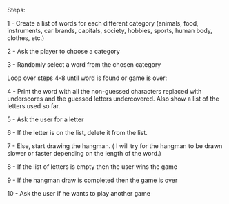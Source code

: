 Steps:

1 - Create a list of words for each different category
(animals, food, instruments, car brands, capitals, society,
 hobbies, sports, human body, clothes, etc.)

2 - Ask the player to choose a category

3 - Randomly select a word from the chosen category


  Loop over steps 4-8 until word is found or game is over:
  
   4 - Print the word with all the non-guessed characters replaced with underscores
       and the guessed letters undercovered. Also show a list of the letters used so far.
  
   5 - Ask the user for a letter
  
   6 - If the letter is on the list, delete it from the list.
  
   7 - Else, start drawing the hangman. 
       ( I will try for the hangman to be drawn slower or faster depending on the length of the word.)
  

8 - If the list of letters is empty then the user wins the game

9 - If the hangman draw is completed then the game is over

10 - Ask the user if he wants to play another game
